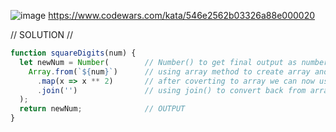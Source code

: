 ![image](https://github.com/user-attachments/assets/98ab704d-d036-450b-89cc-5cd76176259b)
https://www.codewars.com/kata/546e2562b03326a88e000020 

// SOLUTION //
```javascript
function squareDigits(num) {
  let newNum = Number(        // Number() to get final output as number 
    Array.from(`${num}`)      // using array method to create array and using template literal to convert number to string
      .map(x => x ** 2)       // after coverting to array we can now use array method, .map() to square one by one
      .join('')               // using join() to convert back from array to string
  );
  return newNum;              // OUTPUT
}
```
